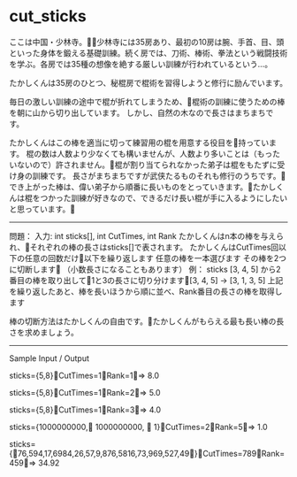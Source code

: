 cut_sticks
==========

ここは中国・少林寺。少林寺には35房あり、最初の10房は腕、手首、目、頭といった身体を鍛える基礎訓練。続く房では、刀術、棒術、拳法という戦闘技術を学ぶ。各房では35種の想像を絶する厳しい訓練が行われているという…。

たかしくんは35房のひとつ、秘棍房で棍術を習得しようと修行に励んでいます。

毎日の激しい訓練の途中で棍が折れてしまうため、棍術の訓練に使うための棒を朝に山から切り出しています。
しかし、自然の木なので長さはまちまちです。

たかしくんはこの棒を適当に切って練習用の棍を用意する役目を持っています。
棍の数は人数より少なくても構いませんが、人数より多いことは（もったいないので）許されません。棍が割り当てられなかった弟子は棍をもたずに受け身の訓練です。
長さがまちまちですが武侠たるものそれも修行のうちです。
でき上がった棒は、偉い弟子から順番に長いものをとっていきます。たかしくんは棍をつかった訓練が好きなので、できるだけ長い棍が手に入るようにしたいと思っています。

-------------
問題：
入力: int sticks[], int CutTimes, int Rank
たかしくんはn本の棒を与えられ、それぞれの棒の長さはsticks[]で表されます。
たかしくんはCutTimes回以下の任意の回数だけ以下を繰り返します
任意の棒を一本選びます
その棒を2つに切断します （小数長さになることもあります）
例： sticks [3, 4, 5] から2番目の棒を取り出して1と3の長さに切り分けます[3, 4, 5] -> [3, 1, 3, 5]
上記を繰り返したあと、棒を長いほうから順に並べ、Rank番目の長さの棒を取得します

棒の切断方法はたかしくんの自由です。たかしくんがもらえる最も長い棒の長さを求めましょう。


-----------------
Sample Input / Output

sticks={5,8}CutTimes=1Rank=1=> 8.0

sticks={5,8}CutTimes=1Rank=2=> 5.0

sticks={5,8}CutTimes=1Rank=3=> 4.0

sticks={1000000000,            1000000000,             1}CutTimes=2Rank=5=> 1.0

sticks={76,594,17,6984,26,57,9,876,5816,73,969,527,49}CutTimes=789Rank=459=> 34.92
